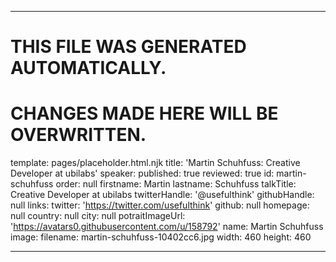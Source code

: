 ----

# THIS FILE WAS GENERATED AUTOMATICALLY.
# CHANGES MADE HERE WILL BE OVERWRITTEN.

template: pages/placeholder.html.njk
title: 'Martin Schuhfuss: Creative Developer at ubilabs'
speaker:
  published: true
  reviewed: true
  id: martin-schuhfuss
  order: null
  firstname: Martin
  lastname: Schuhfuss
  talkTitle: Creative Developer at ubilabs
  twitterHandle: '@usefulthink'
  githubHandle: null
  links:
    twitter: 'https://twitter.com/usefulthink'
    github: null
    homepage: null
  country: null
  city: null
  potraitImageUrl: 'https://avatars0.githubusercontent.com/u/158792'
  name: Martin Schuhfuss
  image:
    filename: martin-schuhfuss-10402cc6.jpg
    width: 460
    height: 460

----

 